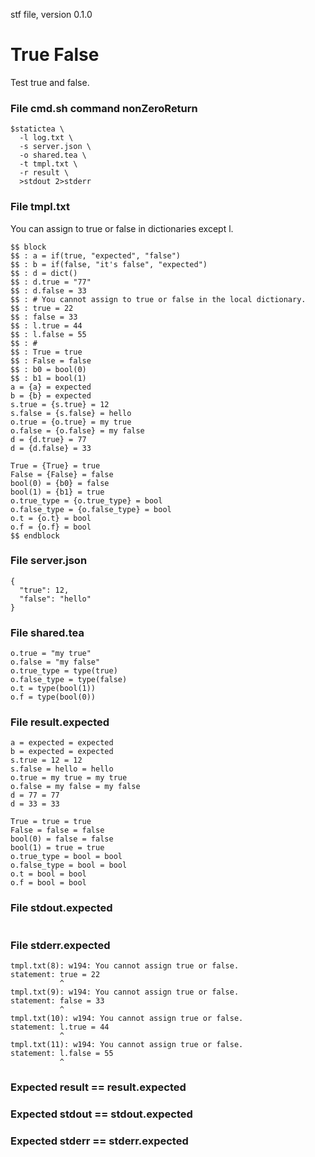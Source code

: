 stf file, version 0.1.0

# True False

Test true and false.

### File cmd.sh command nonZeroReturn

~~~
$statictea \
  -l log.txt \
  -s server.json \
  -o shared.tea \
  -t tmpl.txt \
  -r result \
  >stdout 2>stderr
~~~

### File tmpl.txt

You can assign to true or false in dictionaries except l.

~~~
$$ block
$$ : a = if(true, "expected", "false")
$$ : b = if(false, "it's false", "expected")
$$ : d = dict()
$$ : d.true = "77"
$$ : d.false = 33
$$ : # You cannot assign to true or false in the local dictionary.
$$ : true = 22
$$ : false = 33
$$ : l.true = 44
$$ : l.false = 55
$$ : #
$$ : True = true
$$ : False = false
$$ : b0 = bool(0)
$$ : b1 = bool(1)
a = {a} = expected
b = {b} = expected
s.true = {s.true} = 12
s.false = {s.false} = hello
o.true = {o.true} = my true
o.false = {o.false} = my false
d = {d.true} = 77 
d = {d.false} = 33

True = {True} = true
False = {False} = false
bool(0) = {b0} = false
bool(1) = {b1} = true
o.true_type = {o.true_type} = bool
o.false_type = {o.false_type} = bool
o.t = {o.t} = bool
o.f = {o.f} = bool
$$ endblock
~~~

### File server.json

~~~
{
  "true": 12,
  "false": "hello"
}
~~~

### File shared.tea

~~~
o.true = "my true"
o.false = "my false"
o.true_type = type(true)
o.false_type = type(false)
o.t = type(bool(1))
o.f = type(bool(0))
~~~

### File result.expected

~~~
a = expected = expected
b = expected = expected
s.true = 12 = 12
s.false = hello = hello
o.true = my true = my true
o.false = my false = my false
d = 77 = 77 
d = 33 = 33

True = true = true
False = false = false
bool(0) = false = false
bool(1) = true = true
o.true_type = bool = bool
o.false_type = bool = bool
o.t = bool = bool
o.f = bool = bool
~~~

### File stdout.expected

~~~
~~~

### File stderr.expected

~~~
tmpl.txt(8): w194: You cannot assign true or false.
statement: true = 22
           ^
tmpl.txt(9): w194: You cannot assign true or false.
statement: false = 33
           ^
tmpl.txt(10): w194: You cannot assign true or false.
statement: l.true = 44
           ^
tmpl.txt(11): w194: You cannot assign true or false.
statement: l.false = 55
           ^
~~~

### Expected result == result.expected
### Expected stdout == stdout.expected
### Expected stderr == stderr.expected
